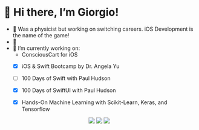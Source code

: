 # 👋 Hi there, I’m Giorgio!
- 👀 Was a physicist but working on switching careers. iOS Development is the name of the game!
- :evergreen_tree:
- 🔭 I’m currently working on:
	- ConsciousCart for iOS
	- [X] iOS & Swift Bootcamp by Dr. Angela Yu
	- [ ] 100 Days of Swift with Paul Hudson
	- [X] 100 Days of SwiftUI with Paul Hudson
	- [X] Hands-On Machine Learning with Scikit-Learn, Keras, and Tensorflow


<p align="center">
<a target="_blank" href="https://www.linkedin.com/in/glat1957/"><img src="https://img.shields.io/badge/-LinkedIn-0077B5?style=for-the-badge&logo=Linkedin&logoColor=white"></img></a>
<a target="_blank" href="mailto:latourgiorgio@gmail.com"><img src="https://img.shields.io/badge/-Gmail-D14836?style=for-the-badge&logo=Gmail&logoColor=white"></img></a>
<a target="_blank" href="https://www.twitter.com/giorgio_latour/"><img src="https://img.shields.io/badge/-Twitter-0077B5?style=for-the-badge&logo=Twitter&logoColor=white"></img></a>
</p>
<!---
achi113s/achi113s is a ✨ special ✨ repository because its `README.md` (this file) appears on your GitHub profile.
You can click the Preview link to take a look at your changes.
--->
